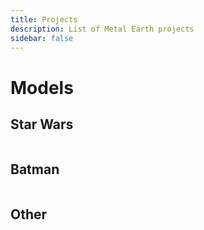 ```yaml
---
title: Projects
description: List of Metal Earth projects
sidebar: false
---
```


# Models

## Star Wars

<div class="images">
    <GalleryEntry path="star-wars/snowspeeder" name="Snowspeeder" alt="Metal model, a Snowspeeder"/>
    <GalleryEntry path="star-wars/imperial-at-at" name="Imperial AT-AT" alt="Metal model, an Imperial AT-AT"/>
    <GalleryEntry path="star-wars/kylo-ren-command-shuttle" name="Kylo Ren's Command Shuttle" alt="Metal model, Kylo Ren's Command Shuttle model"/>
    <GalleryEntry path="star-wars/millennium-falcon-premium" name="Millennium Falcon" alt="Metal model, Millennium Falcon model"/>
</div>

## Batman

<div class="images">
    <GalleryEntry path="batman/batmobile-tv-series" name="Batman: Batmobile TV Series (1966)" alt="Metal model, the batmobile from the Batman TV series"/>
    <GalleryEntry path="batman/batmobile-batman-movie" name="Batmobile: Batman movie (1989)" alt="Metal model, the batmobile from Batman movie"/>
    <GalleryEntry path="batman/batmobile-batman-vs-superman" name="Batmobile: Batman vs Superman (2016)" alt="Metal model, the batmobile from Batman Vs Superman"/>
</div>

## Other

<div class="images">
    <GalleryEntry path="other/delorean" name="DeLorean: Back to the Future" alt="Metal model, a DeLorean"/>
    <GalleryEntry path="other/sydney-opera-house" name="Sydney Opera House" alt="Metal model, the Sydney Opera House"/>
    <GalleryEntry path="other/ironman" name="Ironman" alt="Metal model, Ironman"/>
</div>

<style lang="scss">
    .images {
        margin: 1rem;
        display: flex;
        flex-wrap: wrap;
        justify-content: space-around;
    }
</style>
